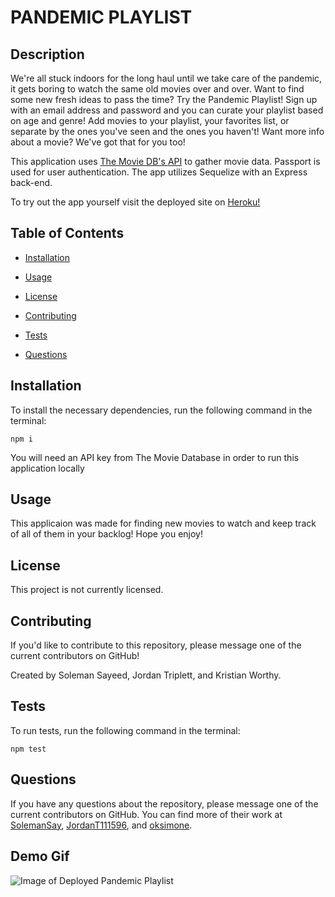 # PANDEMIC PLAYLIST

## Description

We're all stuck indoors for the long haul until we take care of the pandemic, it gets boring to watch the same old movies over and over. Want to find some new fresh ideas to pass the time? Try the Pandemic Playlist! Sign up with an email address and password and you can curate your playlist based on age and genre! Add movies to your playlist, your favorites list, or separate by the ones you've seen and the ones you haven't! Want more info about a movie? We've got that for you too!

This application uses [The Movie DB's API](https://developers.themoviedb.org/4/getting-started/authorization) to gather movie data. Passport is used for user authentication. The app utilizes Sequelize with an Express back-end.

To try out the app yourself visit the deployed site on [Heroku!](https://thawing-beyond-59803.herokuapp.com/)

## Table of Contents

* [Installation](#installation)

* [Usage](#usage)

* [License](#license)

* [Contributing](#contributing)

* [Tests](#tests)

* [Questions](#questions)

## Installation

To install the necessary dependencies, run the following command in the terminal:
```
npm i
```

You will need an API key from The Movie Database in order to run this application locally

## Usage

This applicaion was made for finding new movies to watch and keep track of all of them in your backlog! Hope you enjoy!

## License

This project is not currently licensed.

## Contributing

If you'd like to contribute to this repository, please message one of the current contributors on GitHub!

Created by Soleman Sayeed, Jordan Triplett, and Kristian Worthy.

## Tests

To run tests, run the following command in the terminal:
```
npm test
```

## Questions

If you have any questions about the repository, please message one of the current contributors on GitHub. You can find more of their work at [SolemanSay](https://github.com/solemansay), [JordanT111596](https://github.com/JordanT111596), and [oksimone](https://github.com/oksimone).

## Demo Gif

![Image of Deployed Pandemic Playlist](assets/photos/Pandemic-Playlist-Demo.gif?raw=true "Image of the Deployed Pandemic Playlist")